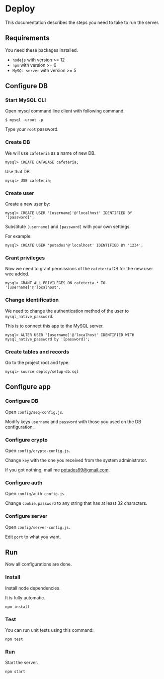 # Deploy

This documentation describes the steps you need to take to run the server.

## Requirements

You need these packages installed.

- `nodejs` with version >= 12
- `npm` with version >= 6
- `MySQL server` with version >= 5

## Configure DB

### Start MySQL CLI

Open mysql command line client with following command:

~~~
$ mysql -uroot -p
~~~

Type your `root` password.

### Create DB

We will use `cafeteria` as a name of new DB.

~~~
mysql> CREATE DATABASE cafeteria;
~~~

Use that DB.

~~~
mysql> USE cafeteria;
~~~

### Create user

Create a new user by:

~~~
mysql> CREATE USER '[username]'@'localhost' IDENTIFIED BY '[password]';
~~~

Substitute `[username]` and `[password]` with your own settings.

For example:

~~~
mysql> CREATE USER 'potados'@'localhost' IDENTIFIED BY '1234';
~~~

### Grant privileges

Now we need to grant permissions of the `cafeteria` DB for the new user wee added.

~~~
mysql> GRANT ALL PRIVILEGES ON cafeteria.* TO '[username]'@'localhost';
~~~

### Change identification

We need to change the authentication method of the user to `mysql_native_password`.

This is to connect this app to the MySQL server.

~~~
mysql> ALTER USER '[username]'@'localhost' IDENTIFIED WITH mysql_native_password by '[password]';
~~~

### Create tables and records

Go to the project root and type:

~~~
mysql> source deploy/setup-db.sql
~~~

## Configure app

### Configure DB

Open `config/seq-config.js`.

Modify keys `username` and `password` with those you used on the DB configuration.

### Configure crypto

Open `config/crypto-config.js`.

Change `key` with the one you received from the system administrator.

If you got nothing, mail me <potados99@gmail.com>.

### Configure auth

Open `config/auth-config.js`.

Change `cookie.password` to any string that has at least 32 characters.

### Configure server

Open `config/server-config.js`.

Edit `port` to what you want.

## Run

Now all configurations are done.

### Install

Install node dependencies.

It is fully automatic.

~~~
npm install
~~~

### Test

You can run unit tests using this command:

~~~
npm test
~~~

### Run

Start the server.

~~~
npm start
~~~
